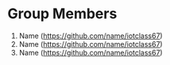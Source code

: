 # Group Members
1. Name (https://github.com/name/iotclass67)
1. Name (https://github.com/name/iotclass67)
1. Name (https://github.com/name/iotclass67)
